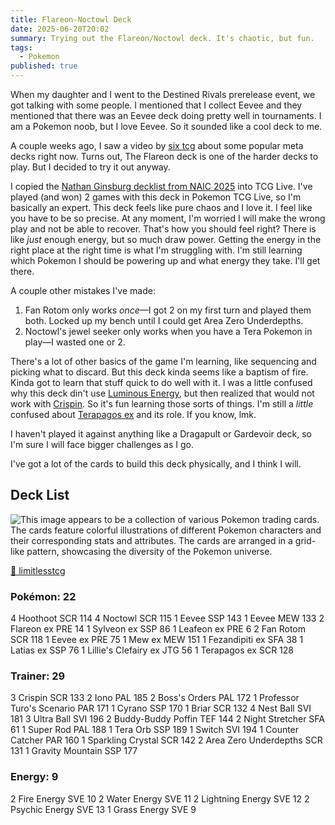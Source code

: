 ```yaml
---
title: Flareon-Noctowl Deck
date: 2025-06-20T20:02
summary: Trying out the Flareon/Noctowl deck. It's chaotic, but fun.
tags:
  - Pokemon
published: true
---
```

When my daughter and I went to the Destined Rivals prerelease event, we got talking with some people. I mentioned that I collect Eevee and they mentioned that there was an Eevee deck doing pretty well in tournaments. I am a Pokemon noob, but I love Eevee. So it sounded like a cool deck to me.

A couple weeks ago, I saw a video by [six tcg](https://www.youtube.com/@sixpokemanstcg) about some popular meta decks right now. Turns out, The Flareon deck is one of the harder decks to play. But I decided to try it out anyway.

<lite-youtube videoid="hrHpyE72DZU" videoStartAt="1303" posterquality="maxresdefault"></lite-youtube>

I copied the [Nathan Ginsburg decklist from NAIC 2025](https://limitlesstcg.com/decks/list/18507) into TCG Live. I've played (and won) 2 games with this deck in Pokemon TCG Live, so I'm basically an expert. This deck feels like pure chaos and I love it. I feel like you have to be so precise. At any moment, I'm worried I will make the wrong play and not be able to recover. That's how you should feel right? There is like _just_ enough energy, but so much draw power. Getting the energy in the right place at the right time is what I'm struggling with. I'm still learning which Pokemon I should be powering up and what energy they take. I'll get there.

A couple other mistakes I've made:

1.  Fan Rotom only works _once_—I got 2 on my first turn and played them both. Locked up my bench until I could get Area Zero Underdepths.
2.  Noctowl's jewel seeker only works when you have a Tera Pokemon in play—I wasted one or 2.

There's a lot of other basics of the game I'm learning, like sequencing and picking what to discard. But this deck kinda seems like a baptism of fire. Kinda got to learn that stuff quick to do well with it. I was a little confused why this deck din't use [Luminous Energy](https://limitlesstcg.com/cards/PAL/191), but then realized that would not work with [Crispin](https://limitlesstcg.com/cards/SCR/133). So it's fun learning those sorts of things. I'm still a _little_ confused about [Terapagos ex](https://limitlesstcg.com/cards/SCR/128) and its role. If you know, lmk.

I haven't played it against anything like a Dragapult or Gardevoir deck, so I'm sure I will face bigger challenges as I go.

I've got a lot of the cards to build this deck physically, and I think I will.

## Deck List

![This image appears to be a collection of various Pokemon trading cards. The cards feature colorful illustrations of different Pokemon characters and their corresponding stats and attributes. The cards are arranged in a grid-like pattern, showcasing the diversity of the Pokemon universe.](https://samwarnick.com/media/pnggen.png)

[🔗 limitlesstcg](https://limitlesstcg.com/decks/list/18507)

### Pokémon: 22
4 Hoothoot SCR 114
4 Noctowl SCR 115
1 Eevee SSP 143
1 Eevee MEW 133
2 Flareon ex PRE 14
1 Sylveon ex SSP 86
1 Leafeon ex PRE 6
2 Fan Rotom SCR 118
1 Eevee ex PRE 75
1 Mew ex MEW 151
1 Fezandipiti ex SFA 38
1 Latias ex SSP 76
1 Lillie's Clefairy ex JTG 56
1 Terapagos ex SCR 128

### Trainer: 29
3 Crispin SCR 133
2 Iono PAL 185
2 Boss's Orders PAL 172
1 Professor Turo's Scenario PAR 171
1 Cyrano SSP 170
1 Briar SCR 132
4 Nest Ball SVI 181
3 Ultra Ball SVI 196
2 Buddy-Buddy Poffin TEF 144
2 Night Stretcher SFA 61
1 Super Rod PAL 188
1 Tera Orb SSP 189
1 Switch SVI 194
1 Counter Catcher PAR 160
1 Sparkling Crystal SCR 142
2 Area Zero Underdepths SCR 131
1 Gravity Mountain SSP 177

### Energy: 9
2 Fire Energy SVE 10
2 Water Energy SVE 11
2 Lightning Energy SVE 12
2 Psychic Energy SVE 13
1 Grass Energy SVE 9